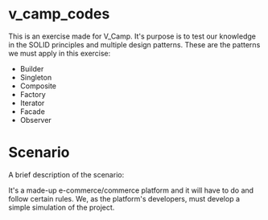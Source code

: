 # v_camp_codes

This is an exercise made for V_Camp.
It's purpose is to test our knowledge in the SOLID principles and multiple design patterns.
These are the patterns we must apply in this exercise:
- Builder
- Singleton
- Composite
- Factory
- Iterator
- Facade
- Observer

# Scenario

A brief description of the scenario:

It's a made-up e-commerce/commerce platform and it will have to do and follow certain rules.
We, as the platform's developers, must develop a simple simulation of the project.
